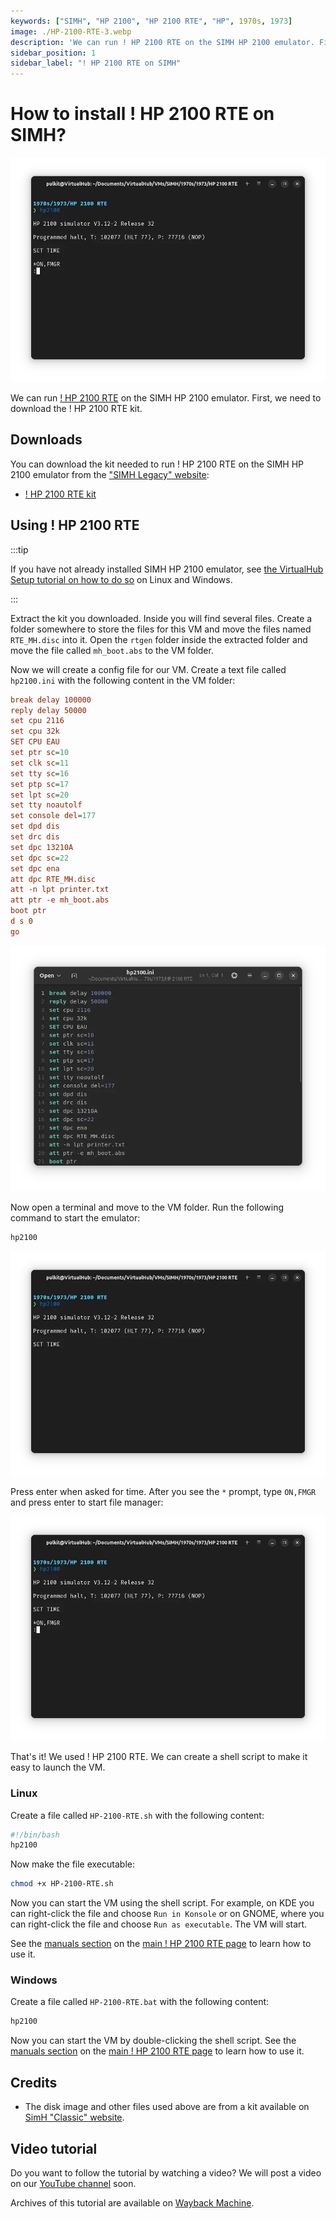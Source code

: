 ```yaml
---
keywords: ["SIMH", "HP 2100", "HP 2100 RTE", "HP", 1970s, 1973]
image: ./HP-2100-RTE-3.webp
description: 'We can run ! HP 2100 RTE on the SIMH HP 2100 emulator. First, we need to download the ! HP 2100 RTE kit. You can download the kit needed to run ! HP 2100 RTE on the SIMH HP 2100 emulator from the "SIMH Legacy" website:'
sidebar_position: 1
sidebar_label: "! HP 2100 RTE on SIMH"
---
```


# How to install ! HP 2100 RTE on SIMH?

![SIMH HP 2100 emulator with ! HP 2100 RTE](./HP-2100-RTE-3.webp)

We can run [! HP 2100 RTE](/1970s/1973/hp2100rte) on the SIMH HP 2100 emulator. First, we need to download the ! HP 2100 RTE kit.

## Downloads

You can download the kit needed to run ! HP 2100 RTE on the SIMH HP 2100 emulator from the ["SIMH Legacy" website](http://simh.trailing-edge.com/):

- [! HP 2100 RTE kit](http://simh.trailing-edge.com/kits/RTE.zip)

## Using ! HP 2100 RTE

:::tip

If you have not already installed SIMH HP 2100 emulator, see [the VirtualHub Setup tutorial on how to do so](https://setup.virtualhub.eu.org/simh-hp2100/) on Linux and Windows.

:::

Extract the kit you downloaded. Inside you will find several files. Create a folder somewhere to store the files for this VM and move the files named `RTE_MH.disc` into it. Open the `rtgen` folder inside the extracted folder and move the file called `mh_boot.abs` to the VM folder.

Now we will create a config file for our VM. Create a text file called `hp2100.ini` with the following content in the VM folder:

```ini
break delay 100000
reply delay 50000
set cpu 2116
set cpu 32k
SET CPU EAU
set ptr sc=10
set clk sc=11
set tty sc=16
set ptp sc=17
set lpt sc=20
set tty noautolf
set console del=177
set dpd dis
set drc dis
set dpc 13210A
set dpc sc=22
set dpc ena
att dpc RTE_MH.disc
att -n lpt printer.txt
att ptr -e mh_boot.abs
boot ptr
d s 0
go
```

![hp2100.ini](./HP-2100-RTE-1.webp)

Now open a terminal and move to the VM folder. Run the following command to start the emulator:

```bash
hp2100
```

![hp2100](./HP-2100-RTE-2.webp)

Press enter when asked for time. After you see the `*` prompt, type `ON,FMGR` and press enter to start file manager:

![! HP 2100 RTE File Manager](./HP-2100-RTE-3.webp)

That's it! We used ! HP 2100 RTE. We can create a shell script to make it easy to launch the VM.

### Linux

Create a file called `HP-2100-RTE.sh` with the following content:

```bash
#!/bin/bash
hp2100
```

Now make the file executable:

```bash
chmod +x HP-2100-RTE.sh
```

Now you can start the VM using the shell script. For example, on KDE you can right-click the file and choose `Run in Konsole` or on GNOME, where you can right-click the file and choose `Run as executable`. The VM will start.

See the [manuals section](/1970s/1973/hp2100rte/#manuals) on the [main ! HP 2100 RTE page](/1970s/1973/hp2100rte/) to learn how to use it.

### Windows

Create a file called `HP-2100-RTE.bat` with the following content:

```bash
hp2100
```

Now you can start the VM by double-clicking the shell script. See the [manuals section](/1970s/1973/hp2100rte/#manuals) on the [main ! HP 2100 RTE page](/1970s/1973/hp2100rte/) to learn how to use it.

## Credits

- The disk image and other files used above are from a kit available on [SimH "Classic" website](http://simh.trailing-edge.com/).

## Video tutorial

Do you want to follow the tutorial by watching a video? We will post a video on our [YouTube channel](https://www.youtube.com/@virtua1hub) soon.

Archives of this tutorial are available on [Wayback Machine](https://web.archive.org/web/*/https://virtualhub.eu.org/1970s/1973/hp2100rte/simh/).
